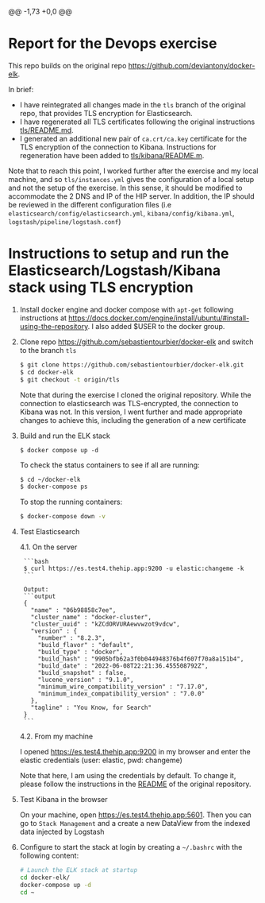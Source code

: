 @@ -1,73 +0,0 @@
# Report for the Devops exercise

This repo builds on the original repo https://github.com/deviantony/docker-elk.

In brief:
- I have reintegrated all changes made in the `tls` branch of the original repo,
  that provides TLS encryption for Elasticsearch.
- I have regenerated all TLS certificates following the original instructions [tls/README.md](./tls/README.md).
- I generated an additional new pair of ``ca.crt/ca.key`` certificate for
  the TLS encryption of the connection to Kibana.
  Instructions for regeneration have been added to [tls/kibana/README.m](./tls/kibana/README.md).

Note that to reach this point, I worked further after the exercise and
  my local machine, and so `tls/instances.yml` gives the configuration of
  a local setup and not the setup of the exercise.
In this sense, it should be modified to accommodate the 2 DNS and IP of the HIP server.
In addition, the IP should be reviewed in the different configuration files
  (i.e `elasticsearch/config/elasticsearch.yml`, `kibana/config/kibana.yml`,
  `logstash/pipeline/logstash.conf`)

# Instructions to setup and run the Elasticsearch/Logstash/Kibana stack using TLS encryption

1.   Install docker engine and docker compose with `apt-get` following instructions
     at https://docs.docker.com/engine/install/ubuntu/#install-using-the-repository.
     I also added $USER to the docker group.

2.   Clone repo https://github.com/sebastientourbier/docker-elk and switch to the branch `tls`

     ```bash
     $ git clone https://github.com/sebastientourbier/docker-elk.git
     $ cd docker-elk
     $ git checkout -t origin/tls
     ```
     
     Note that during the exercise I cloned the original repository.
     While the connection to elasticsearch was TLS-encrypted, the connection to Kibana was not.
     In this version, I went further and made appropriate changes to achieve this,
       including the generation of a new certificate

3.   Build and run the ELK stack

     ```
     $ docker compose up -d
     ```
     
     To check the status containers to see if all are running:
     
     ```bash
     $ cd ~/docker-elk
     $ docker-compose ps
     ```
     
     To stop the running containers:

     ```bash
     $ docker-compose down -v
     ```
     
4.   Test Elasticsearch

      4.1.  On the server

          ```bash
          $ curl https://es.test4.thehip.app:9200 -u elastic:changeme -k
          ```

          Output:
          ```output
          {
            "name" : "06b98858c7ee",
            "cluster_name" : "docker-cluster",
            "cluster_uuid" : "kZCdORVURAewvwzot9vdcw",
            "version" : {
              "number" : "8.2.3",
              "build_flavor" : "default",
              "build_type" : "docker",
              "build_hash" : "9905bfb62a3f0b044948376b4f607f70a8a151b4",
              "build_date" : "2022-06-08T22:21:36.455508792Z",
              "build_snapshot" : false,
              "lucene_version" : "9.1.0",
              "minimum_wire_compatibility_version" : "7.17.0",
              "minimum_index_compatibility_version" : "7.0.0"
            },
            "tagline" : "You Know, for Search"
          }
          ```

      4.2.  From my machine
      
      I opened https://es.test4.thehip.app:9200 in my browser and
       enter the elastic credentials (user: elastic, pwd: changeme)
      
      Note that here, I am using the credentials by default.
      To change it, please follow the instructions in the [README](README_original.md)
       of the original repository.

5.   Test Kibana in the browser

     On your machine, open https://es.test4.thehip.app:5601.
     Then you can go to ``Stack Management`` and a create a new DataView
       from the indexed data injected by Logstash
     
6.   Configure to start the stack at login by creating a `~/.bashrc`
     with the following content:

     ```bash
     # Launch the ELK stack at startup
     cd docker-elk/
     docker-compose up -d
     cd ~
     ```
